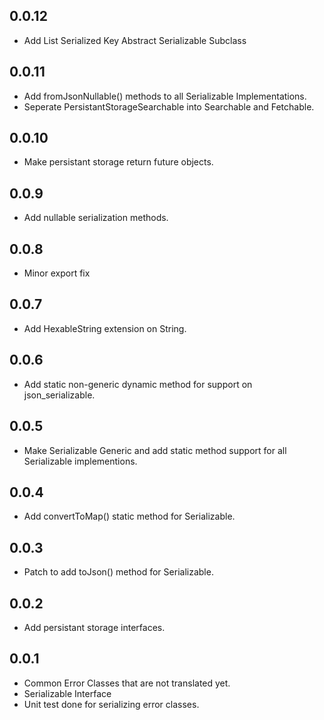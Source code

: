 ## 0.0.12

- Add List Serialized Key Abstract Serializable Subclass

## 0.0.11

- Add fromJsonNullable() methods to all Serializable Implementations.
- Seperate PersistantStorageSearchable into Searchable and Fetchable.

## 0.0.10

- Make persistant storage return future objects.

## 0.0.9

- Add nullable serialization methods.

## 0.0.8

- Minor export fix

## 0.0.7

- Add HexableString extension on String.

## 0.0.6
- Add static non-generic dynamic method for support on json_serializable.

## 0.0.5
- Make Serializable Generic and add static method support for all Serializable implementions.

## 0.0.4
- Add convertToMap() static method for Serializable.

## 0.0.3

- Patch to add toJson() method for Serializable.

## 0.0.2
- Add persistant storage interfaces.

## 0.0.1

- Common Error Classes that are not translated yet.
- Serializable Interface
- Unit test done for serializing error classes.